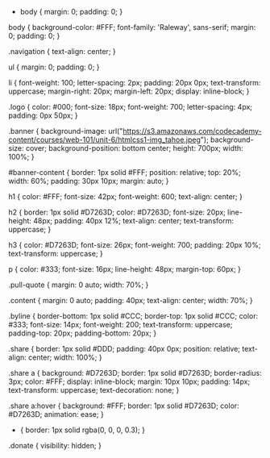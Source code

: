 * body {
  margin: 0;
  padding: 0;
}

body {
  background-color: #FFF;
  font-family: 'Raleway', sans-serif;
  margin: 0;
  padding: 0;
}

.navigation {
  text-align: center;
}

ul {
  margin: 0;
  padding: 0;
}

li {
  font-weight: 100;
  letter-spacing: 2px;
  padding: 20px 0px;
  text-transform: uppercase;
  margin-right: 20px;
  margin-left: 20px;
  display: inline-block;
}

.logo {
  color: #000;
  font-size: 18px;
  font-weight: 700;
  letter-spacing: 4px;
  padding: 0px 50px;
}

.banner {
  background-image: url("https://s3.amazonaws.com/codecademy-content/courses/web-101/unit-6/htmlcss1-img_tahoe.jpeg");
  background-size: cover;
  background-position: bottom center;
  height: 700px;
  width: 100%;
}

#banner-content {
  border: 1px solid #FFF;
  position: relative;
  top: 20%;
  width: 60%;
  padding: 30px 10px;
  margin: auto;
}

h1 {
  color: #FFF;
  font-size: 42px;
  font-weight: 600;
  text-align: center;
}

h2 {
  border: 1px solid #D7263D;
  color: #D7263D;
  font-size: 20px;
  line-height: 48px;
  padding: 40px 12%;
  text-align: center;
  text-transform: uppercase;
}

h3 {
  color: #D7263D;
  font-size: 26px;
  font-weight: 700;
  padding: 20px 10%;
  text-transform: uppercase;
}

p {
  color: #333;
  font-size: 16px;
  line-height: 48px;
  margin-top: 60px;
}

.pull-quote {
  margin: 0 auto;
  width: 70%;
}

.content {
  margin: 0 auto;
  padding: 40px;
  text-align: center;
  width: 70%;
}

.byline {
  border-bottom: 1px solid #CCC;
  border-top: 1px solid #CCC;
  color: #333;
  font-size: 14px;
  font-weight: 200;
  text-transform: uppercase;
  padding-top: 20px;
  padding-bottom: 20px;
}

.share {
  border: 1px solid #DDD;
  padding: 40px 0px;
  position: relative;
  text-align: center;
  width: 100%;
}

.share a {
  background: #D7263D;
  border: 1px solid #D7263D;
  border-radius: 3px;
  color: #FFF;
  display: inline-block;
  margin: 10px 10px;
  padding: 14px;
  text-transform: uppercase;
  text-decoration: none;
}

.share a:hover {
  background: #FFF;
  border: 1px solid #D7263D;
  color: #D7263D;
  animation: ease;
}

* {
  border: 1px solid rgba(0, 0, 0, 0.3);
}

.donate {
  visibility: hidden;
}